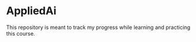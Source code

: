 # AppliedAi
This repository is meant to track my progress while learning and practicing this course.
